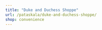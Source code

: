 ```yaml
---
title: "Duke and Duchess Shoppe"
url: /pataskala/duke-and-duchess-shoppe/
shop: convenience
---
```

